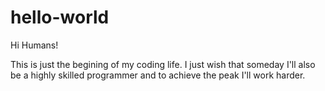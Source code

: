 # hello-world

Hi Humans!

This is just the begining of my coding life.
I just wish that someday I'll also be a highly skilled programmer and to achieve the peak I'll work harder.
